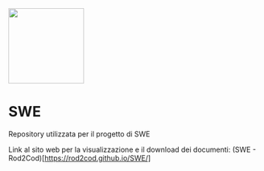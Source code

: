 <img src="https://avatars.githubusercontent.com/Rod2Cod" width="150" height="150">

# SWE
Repository utilizzata per il progetto di SWE

Link al sito web per la visualizzazione e il download dei documenti: (SWE - Rod2Cod)[https://rod2cod.github.io/SWE/]
